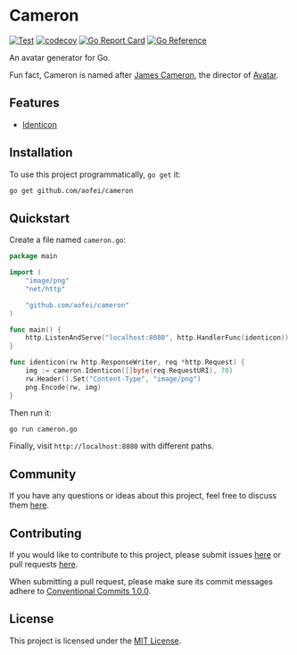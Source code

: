 # Cameron

[![Test](https://github.com/aofei/cameron/actions/workflows/test.yaml/badge.svg)](https://github.com/aofei/cameron/actions/workflows/test.yaml)
[![codecov](https://codecov.io/gh/aofei/cameron/branch/master/graph/badge.svg)](https://codecov.io/gh/aofei/cameron)
[![Go Report Card](https://goreportcard.com/badge/github.com/aofei/cameron)](https://goreportcard.com/report/github.com/aofei/cameron)
[![Go Reference](https://pkg.go.dev/badge/github.com/aofei/cameron.svg)](https://pkg.go.dev/github.com/aofei/cameron)

An avatar generator for Go.

Fun fact, Cameron is named after [James Cameron](https://en.wikipedia.org/wiki/James_Cameron), the director of
[Avatar](https://en.wikipedia.org/wiki/Avatar_(2009_film)).

## Features

- [Identicon](https://en.wikipedia.org/wiki/Identicon)

## Installation

To use this project programmatically, `go get` it:

```bash
go get github.com/aofei/cameron
```

## Quickstart

Create a file named `cameron.go`:

```go
package main

import (
	"image/png"
	"net/http"

	"github.com/aofei/cameron"
)

func main() {
	http.ListenAndServe("localhost:8080", http.HandlerFunc(identicon))
}

func identicon(rw http.ResponseWriter, req *http.Request) {
	img := cameron.Identicon([]byte(req.RequestURI), 70)
	rw.Header().Set("Content-Type", "image/png")
	png.Encode(rw, img)
}
```

Then run it:

```bash
go run cameron.go
```

Finally, visit `http://localhost:8080` with different paths.

## Community

If you have any questions or ideas about this project, feel free to discuss them
[here](https://github.com/aofei/cameron/discussions).

## Contributing

If you would like to contribute to this project, please submit issues [here](https://github.com/aofei/cameron/issues)
or pull requests [here](https://github.com/aofei/cameron/pulls).

When submitting a pull request, please make sure its commit messages adhere to
[Conventional Commits 1.0.0](https://www.conventionalcommits.org/en/v1.0.0/).

## License

This project is licensed under the [MIT License](LICENSE).
